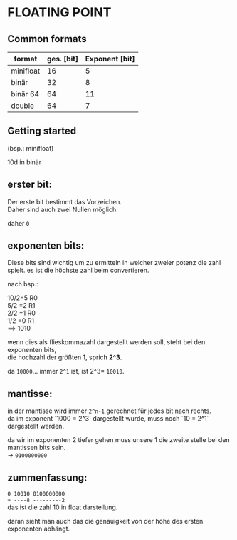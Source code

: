 # FLOATING POINT

## Common formats
|format    |ges. [bit]|Exponent [bit]|
|----------|----------|--------------|
|minifloat | 16       | 5            |
|binär     | 32       | 8            |
|binär 64  | 64       | 11           |
|double    | 64       | 7            |

## Getting started

(bsp.: minifloat)

10d in binär
<br>

## erster bit:
Der erste bit bestimmt das Vorzeichen.<br>
Daher sind auch zwei Nullen möglich.

daher ```0```

## exponenten bits:
Diese bits sind wichtig um zu ermitteln in welcher zweier potenz die zahl spielt.
es ist die höchste zahl beim convertieren.

nach bsp.:

10/2=5 R0<br>
5/2 =2 R1<br>
2/2 =1 R0<br>
1/2 =0 R1<br>
==> 1010

wenn dies als flieskommazahl dargestellt werden soll, steht bei den exponenten bits,<br>
die hochzahl der größten 1, sprich <b>2^3</b>.

da `10000`... immer `2^1` ist, ist 2^3= ```10010```.

## mantisse:

in der mantisse wird immer `2^n-1` gerechnet für jedes bit nach rechts.<br>
da im exponent ´1000 = 2^3´ dargestellt wurde, muss noch ´10 = 2^1´ dargestellt werden.<br>

da wir im exponenten 2 tiefer gehen muss unsere 1 die zweite stelle bei den mantissen bits sein.<br>
-> ```0100000000```

## zummenfassung:
```0 10010 0100000000```<br>
```+ ----8 ---------2```<br>
das ist die zahl 10 in float darstellung.

daran sieht man auch das die genauigkeit von der höhe des ersten exponenten abhängt.

